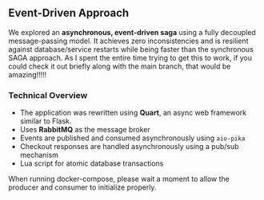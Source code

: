
## Event-Driven Approach

We explored an **asynchronous, event-driven saga** using a fully decoupled message-passing model. It achieves zero inconsistencies and is resilient against database/service restarts while being faster than the synchronous SAGA approach. As I spent the entire time trying to get this to work, if you could check it out briefly along with the main branch, that would be amazing!!!!!

### Technical Overview

- The application was rewritten using **Quart**, an async web framework similar to Flask. 
- Uses **RabbitMQ** as the message broker
- Events are published and consumed asynchronously using `aio-pika`
- Checkout responses are handled asynchronously using a pub/sub mechanism
- Lua script for atomic database transactions

When running docker-compose, please wait a moment to allow the producer and consumer to initialize properly. 
